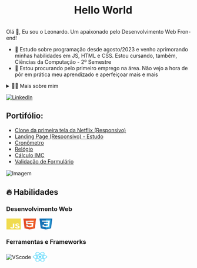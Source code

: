 <div id="user-content-toc">
  <ul align="center">
    <summary><h1 style="display: inline-block">Hello World</h1></summary>
</div>

<p>
  Olá 👋, Eu sou o Leonardo. Um apaixonado pelo Desenvolvimento Web Fron-end!

  - 🌱 Estudo sobre programação desde agosto/2023 e venho aprimorando minhas habilidades em JS, HTML e CSS. Estou cursando, também, Ciências da Computação - 2º Semestre
  - 🔭 Estou procurando pelo primeiro emprego na área. Não vejo a hora de pôr em prática meu aprendizado e aperfeiçoar mais e mais
</p>

<details>
  <summary>👨‍💻 Mais sobre mim</summary>

  - 💬 Eu tenho 32 anos e moro no Brasil. Tenho conhecimento em inglês (Nível Intermediário). Possuo habilidades com JS, HTML e CSS, atualmente. Sou uma pessoa dedicada, esforçada e sempre com vontade de aprender e me tornar bom no que faço.

  - ⚡ Gosto de ler, gosto de ouvir música, tocar violão, desenhar e 'codar'. Um cinema é sempre bem-vindo.
</details>

[![LinkedIn](https://img.shields.io/badge/LinkedIn-0077B5?style=for-the-badge&logo=linkedin&logoColor=white)](https://www.linkedin.com/in/leonardo-braga-8b7856216/)

## Portifólio:
- [Clone da primeira tela da Netflix (Responsivo)](https://github.com/code-front-braga/Netflix-Login)
- [Landing Page (Responsivo) - Estudo](https://github.com/code-front-braga/landing-page)
- [Cronômetro](https://github.com/code-front-braga/Timer)
- [Relógio](https://github.com/code-front-braga/Basic-Relogio/)
- [Cálculo IMC](https://github.com/code-front-braga/Calculo-IMC)
- [Validação de Formulário](https://github.com/code-front-braga/Validation-Form)

<p align="left">
  <img align="center" src="https://media.giphy.com/media/v1.Y2lkPTc5MGI3NjExb3gwYTg0YmVpcWx1azRqMG93YzNoNnE0M3RmZHp4YmRzMzhjMHAwbCZlcD12MV9pbnRlcm5hbF9naWZfYnlfaWQmY3Q9Zw/L1R1tvI9svkIWwpVYr/giphy.gif" alt="Imagem">
</p>

## 🔥 Habilidades
<!-- Skills: Programming Languages -->
  <div style="flex-basis: 48%;">
    <h3>Desenvolvimento Web</h3>
    <img align="center" alt="Js" height="30" width="40" src="https://raw.githubusercontent.com/devicons/devicon/master/icons/javascript/javascript-plain.svg">
    <img align="center" alt="HTML" height="30" width="40" src="https://raw.githubusercontent.com/devicons/devicon/master/icons/html5/html5-original.svg">
    <img align="center" alt="CSS" height="30" width="40" src="https://raw.githubusercontent.com/devicons/devicon/master/icons/css3/css3-original.svg">
  </div>

  <div style="flex-basis: 48%;">
    <h3>Ferramentas e Frameworks</h3>
    <img align="center" alt="VScode" height="30" width="40" src="https://cdn.jsdelivr.net/gh/devicons/devicon/icons/vscode/vscode-original.svg">
    <img align="center" alt="AWS" height="30" width="40" src="https://github.com/devicons/devicon/blob/v2.16.0/icons/react/react-original.svg">
  </div>
